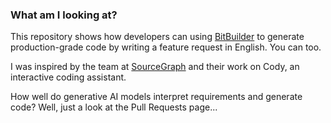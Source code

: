 ### What am I looking at?
This repository shows how developers can using [BitBuilder](www.bitbuilder.ai) to generate production-grade code by writing a feature request in English.  You can too.

I was inspired by the team at [SourceGraph](https://twitter.com/jdorfman/status/1653805138451263494?s=20) and their work on Cody, an interactive coding assistant.  

How well do generative AI models interpret requirements and generate code?  Well, just a look at the Pull Requests page...